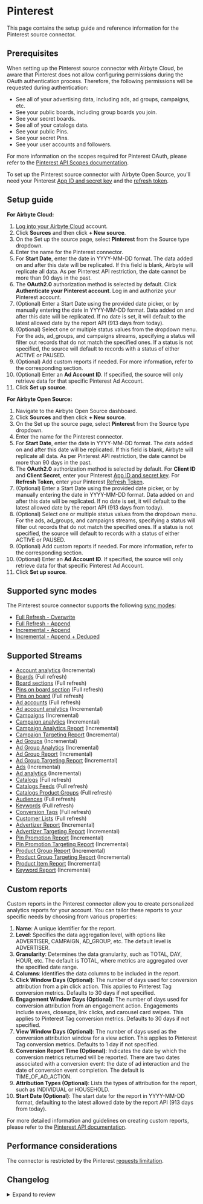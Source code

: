 # Pinterest

This page contains the setup guide and reference information for the Pinterest source connector.

## Prerequisites

<!-- env:cloud -->

When setting up the Pinterest source connector with Airbyte Cloud, be aware that Pinterest does not
allow configuring permissions during the OAuth authentication process. Therefore, the following
permissions will be requested during authentication:

- See all of your advertising data, including ads, ad groups, campaigns, etc.
- See your public boards, including group boards you join.
- See your secret boards.
- See all of your catalogs data.
- See your public Pins.
- See your secret Pins.
- See your user accounts and followers.

For more information on the scopes required for Pinterest OAuth, please refer to the
[Pinterest API Scopes documentation](https://developers.pinterest.com/docs/getting-started/scopes/#Read%20scopes).

<!-- /env:cloud -->

<!-- env:oss -->

To set up the Pinterest source connector with Airbyte Open Source, you'll need your Pinterest
[App ID and secret key](https://developers.pinterest.com/docs/getting-started/set-up-app/) and the
[refresh token](https://developers.pinterest.com/docs/getting-started/authentication/#Refreshing%20an%20access%20token).

<!-- /env:oss -->

## Setup guide

<!-- env:cloud -->

**For Airbyte Cloud:**

1. [Log into your Airbyte Cloud](https://cloud.airbyte.com/workspaces) account.
2. Click **Sources** and then click **+ New source**.
3. On the Set up the source page, select **Pinterest** from the Source type dropdown.
4. Enter the name for the Pinterest connector.
5. For **Start Date**, enter the date in YYYY-MM-DD format. The data added on and after this date
   will be replicated. If this field is blank, Airbyte will replicate all data. As per Pinterest API
   restriction, the date cannot be more than 90 days in the past.
6. The **OAuth2.0** authorization method is selected by default. Click **Authenticate your Pinterest
   account**. Log in and authorize your Pinterest account.
7. (Optional) Enter a Start Date using the provided date picker, or by manually entering the date in
   YYYY-MM-DD format. Data added on and after this date will be replicated. If no date is set, it
   will default to the latest allowed date by the report API (913 days from today).
8. (Optional) Select one or multiple status values from the dropdown menu. For the ads, ad_groups,
   and campaigns streams, specifying a status will filter out records that do not match the
   specified ones. If a status is not specified, the source will default to records with a status of
   either ACTIVE or PAUSED.
9. (Optional) Add custom reports if needed. For more information, refer to the corresponding
   section.
10. (Optional) Enter an **Ad Account ID**. If specified, the source will only retrieve data for that specific Pinterest Ad Account.
11. Click **Set up source**.
<!-- /env:cloud -->

<!-- env:oss -->

**For Airbyte Open Source:**

1. Navigate to the Airbyte Open Source dashboard.
2. Click **Sources** and then click **+ New source**.
3. On the Set up the source page, select **Pinterest** from the Source type dropdown.
4. Enter the name for the Pinterest connector.
5. For **Start Date**, enter the date in YYYY-MM-DD format. The data added on and after this date
   will be replicated. If this field is blank, Airbyte will replicate all data. As per Pinterest API
   restriction, the date cannot be more than 90 days in the past.
6. The **OAuth2.0** authorization method is selected by default. For **Client ID** and **Client
   Secret**, enter your Pinterest
   [App ID and secret key](https://developers.pinterest.com/docs/getting-started/set-up-app/). For
   **Refresh Token**, enter your Pinterest
   [Refresh Token](https://developers.pinterest.com/docs/getting-started/authentication/#Refreshing%20an%20access%20token).
7. (Optional) Enter a Start Date using the provided date picker, or by manually entering the date in
   YYYY-MM-DD format. Data added on and after this date will be replicated. If no date is set, it
   will default to the latest allowed date by the report API (913 days from today).
8. (Optional) Select one or multiple status values from the dropdown menu. For the ads, ad_groups,
   and campaigns streams, specifying a status will filter out records that do not match the
   specified ones. If a status is not specified, the source will default to records with a status of
   either ACTIVE or PAUSED.
9. (Optional) Add custom reports if needed. For more information, refer to the corresponding
   section.
10. (Optional) Enter an **Ad Account ID**. If specified, the source will only retrieve data for that specific Pinterest Ad Account.
11. Click **Set up source**.
<!-- /env:oss -->

## Supported sync modes

The Pinterest source connector supports the following
[sync modes](https://docs.airbyte.com/cloud/core-concepts#connection-sync-modes):

- [Full Refresh - Overwrite](https://docs.airbyte.com/understanding-airbyte/connections/full-refresh-overwrite/)
- [Full Refresh - Append](https://docs.airbyte.com/understanding-airbyte/connections/full-refresh-append)
- [Incremental - Append](https://docs.airbyte.com/understanding-airbyte/connections/incremental-append)
- [Incremental - Append + Deduped](https://docs.airbyte.com/understanding-airbyte/connections/incremental-append-deduped)

## Supported Streams

- [Account analytics](https://developers.pinterest.com/docs/api/v5/#operation/user_account/analytics)
  \(Incremental\)
- [Boards](https://developers.pinterest.com/docs/api/v5/#operation/boards/list) \(Full refresh\)
- [Board sections](https://developers.pinterest.com/docs/api/v5/#operation/board_sections/list)
  \(Full refresh\)
- [Pins on board section](https://developers.pinterest.com/docs/api/v5/#operation/board_sections/list_pins)
  \(Full refresh\)
- [Pins on board](https://developers.pinterest.com/docs/api/v5/#operation/boards/list_pins) \(Full
  refresh\)
- [Ad accounts](https://developers.pinterest.com/docs/api/v5/#operation/ad_accounts/list) \(Full
  refresh\)
- [Ad account analytics](https://developers.pinterest.com/docs/api/v5/#operation/ad_account/analytics)
  \(Incremental\)
- [Campaigns](https://developers.pinterest.com/docs/api/v5/#operation/campaigns/list)
  \(Incremental\)
- [Campaign analytics](https://developers.pinterest.com/docs/api/v5/#operation/campaigns/list)
  \(Incremental\)
- [Campaign Analytics Report](https://developers.pinterest.com/docs/api/v5/#operation/analytics/create_report)
  \(Incremental\)
- [Campaign Targeting Report](https://developers.pinterest.com/docs/api/v5/#operation/analytics/create_report)
  \(Incremental\)
- [Ad Groups](https://developers.pinterest.com/docs/api/v5/#operation/ad_groups/list)
  \(Incremental\)
- [Ad Group Analytics](https://developers.pinterest.com/docs/api/v5/#operation/ad_groups/analytics)
  \(Incremental\)
- [Ad Group Report](https://developers.pinterest.com/docs/api/v5/#operation/ad_groups/analytics)
  \(Incremental\)
- [Ad Group Targeting Report](https://developers.pinterest.com/docs/api/v5/#operation/ad_groups/analytics)
  \(Incremental\)
- [Ads](https://developers.pinterest.com/docs/api/v5/#operation/ads/list) \(Incremental\)
- [Ad analytics](https://developers.pinterest.com/docs/api/v5/#operation/ads/analytics)
  \(Incremental\)
- [Catalogs](https://developers.pinterest.com/docs/api/v5/#operation/catalogs/list) \(Full refresh\)
- [Catalogs Feeds](https://developers.pinterest.com/docs/api/v5/#operation/feeds/list) \(Full
  refresh\)
- [Catalogs Product Groups](https://developers.pinterest.com/docs/api/v5/#operation/catalogs_product_groups/list)
  \(Full refresh\)
- [Audiences](https://developers.pinterest.com/docs/api/v5/#operation/audiences/list) \(Full
  refresh\)
- [Keywords](https://developers.pinterest.com/docs/api/v5/#operation/keywords/get) \(Full refresh\)
- [Conversion Tags](https://developers.pinterest.com/docs/api/v5/#operation/conversion_tags/list)
  \(Full refresh\)
- [Customer Lists](https://developers.pinterest.com/docs/api/v5/#tag/customer_lists) \(Full
  refresh\)
- [Advertizer Report](https://developers.pinterest.com/docs/api/v5/#operation/analytics/create_report)
  \(Incremental\)
- [Advertizer Targeting Report](https://developers.pinterest.com/docs/api/v5/#operation/analytics/create_report)
  \(Incremental\)
- [Pin Promotion Report](https://developers.pinterest.com/docs/api/v5/#operation/analytics/create_report)
  \(Incremental\)
- [Pin Promotion Targeting Report](https://developers.pinterest.com/docs/api/v5/#operation/analytics/create_report)
  \(Incremental\)
- [Product Group Report](https://developers.pinterest.com/docs/api/v5/#operation/analytics/create_report)
  \(Incremental\)
- [Product Group Targeting Report](https://developers.pinterest.com/docs/api/v5/#operation/analytics/create_report)
  \(Incremental\)
- [Product Item Report](https://developers.pinterest.com/docs/api/v5/#operation/analytics/create_report)
  \(Incremental\)
- [Keyword Report](https://developers.pinterest.com/docs/api/v5/#operation/analytics/create_report)
  \(Incremental\)

## Custom reports

Custom reports in the Pinterest connector allow you to create personalized analytics reports for
your account. You can tailor these reports to your specific needs by choosing from various
properties:

1. **Name**: A unique identifier for the report.
2. **Level**: Specifies the data aggregation level, with options like ADVERTISER, CAMPAIGN,
   AD_GROUP, etc. The default level is ADVERTISER.
3. **Granularity**: Determines the data granularity, such as TOTAL, DAY, HOUR, etc. The default is
   TOTAL, where metrics are aggregated over the specified date range.
4. **Columns**: Identifies the data columns to be included in the report.
5. **Click Window Days (Optional)**: The number of days used for conversion attribution from a pin
   click action. This applies to Pinterest Tag conversion metrics. Defaults to 30 days if not
   specified.
6. **Engagement Window Days (Optional)**: The number of days used for conversion attribution from an
   engagement action. Engagements include saves, closeups, link clicks, and carousel card swipes.
   This applies to Pinterest Tag conversion metrics. Defaults to 30 days if not specified.
7. **View Window Days (Optional)**: The number of days used as the conversion attribution window for
   a view action. This applies to Pinterest Tag conversion metrics. Defaults to 1 day if not
   specified.
8. **Conversion Report Time (Optional)**: Indicates the date by which the conversion metrics
   returned will be reported. There are two dates associated with a conversion event: the date of ad
   interaction and the date of conversion event completion. The default is TIME_OF_AD_ACTION.
9. **Attribution Types (Optional)**: Lists the types of attribution for the report, such as
   INDIVIDUAL or HOUSEHOLD.
10. **Start Date (Optional)**: The start date for the report in YYYY-MM-DD format, defaulting to the
    latest allowed date by the report API (913 days from today).

For more detailed information and guidelines on creating custom reports, please refer to the
[Pinterest API documentation](https://developers.pinterest.com/docs/api/v5/#operation/analytics/create_report).

## Performance considerations

The connector is restricted by the Pinterest
[requests limitation](https://developers.pinterest.com/docs/reference/ratelimits/).

## Changelog

<details>
  <summary>Expand to review</summary>

| Version    | Date       | Pull Request                                             | Subject                                                                                                                                                                                                                                                                                                                                                                                                                                                 |
|:-----------|:-----------|:---------------------------------------------------------|:--------------------------------------------------------------------------------------------------------------------------------------------------------------------------------------------------------------------------------------------------------------------------------------------------------------------------------------------------------------------------------------------------------------------------------------------------------|
| 2.1.10-rc.1| 2025-09-11 | [65960](https://github.com/airbytehq/airbyte/pull/65960) | Migrate Analytics Reports streams                                                                                                                                                                                                                                                                                                                                                                                                                       |
| 2.1.9-rc.2 | 2025-09-12 | [66211](https://github.com/airbytehq/airbyte/pull/66211) | Add APIBudget and backoff strategy for analytics streams                                                                                                                                                                                                                                                                                                                                                                                                |
| 2.1.9-rc.1 | 2025-09-05 | [65960](https://github.com/airbytehq/airbyte/pull/65960) | feat(source-pinterest): Update CDK to v6                                                                                                                                                                                                                                                                                                                                                                                                                |
| 2.1.8      | 2025-06-21 | [61920](https://github.com/airbytehq/airbyte/pull/61920) | Update dependencies                                                                                                                                                                                                                                                                                                                                                                                                                                     |
| 2.1.7      | 2025-06-14 | [61067](https://github.com/airbytehq/airbyte/pull/61067) | Update dependencies                                                                                                                                                                                                                                                                                                                                                                                                                                     |
| 2.1.6      | 2025-05-24 | [60136](https://github.com/airbytehq/airbyte/pull/60136) | Update dependencies                                                                                                                                                                                                                                                                                                                                                                                                                                     |
| 2.1.5      | 2025-05-04 | [59069](https://github.com/airbytehq/airbyte/pull/59069) | Update dependencies                                                                                                                                                                                                                                                                                                                                                                                                                                     |
| 2.1.4      | 2025-04-19 | [58524](https://github.com/airbytehq/airbyte/pull/58524) | Update dependencies                                                                                                                                                                                                                                                                                                                                                                                                                                     |
| 2.1.3      | 2025-04-12 | [57926](https://github.com/airbytehq/airbyte/pull/57926) | Update dependencies                                                                                                                                                                                                                                                                                                                                                                                                                                     |
| 2.1.2      | 2025-04-05 | [57337](https://github.com/airbytehq/airbyte/pull/57337) | Update dependencies                                                                                                                                                                                                                                                                                                                                                                                                                                     |
| 2.1.1      | 2025-03-29 | [56721](https://github.com/airbytehq/airbyte/pull/56721) | Update dependencies                                                                                                                                                                                                                                                                                                                                                                                                                                     |
| 2.1.0      | 2025-02-03 | [53135](https://github.com/airbytehq/airbyte/pull/53135) | Added Account Id filter to allow retrieving data for a specific ad account                                                                                                                                                                                                                                                                                                                                                                              |
| 2.0.32     | 2025-03-22 | [55055](https://github.com/airbytehq/airbyte/pull/55055) | Update dependencies                                                                                                                                                                                                                                                                                                                                                                                                                                     |
| 2.0.31     | 2025-02-23 | [54581](https://github.com/airbytehq/airbyte/pull/54581) | Update dependencies                                                                                                                                                                                                                                                                                                                                                                                                                                     |
| 2.0.30     | 2025-02-15 | [53977](https://github.com/airbytehq/airbyte/pull/53977) | Update dependencies                                                                                                                                                                                                                                                                                                                                                                                                                                     |
| 2.0.29     | 2025-02-01 | [53001](https://github.com/airbytehq/airbyte/pull/53001) | Update dependencies                                                                                                                                                                                                                                                                                                                                                                                                                                     |
| 2.0.28     | 2025-01-25 | [52502](https://github.com/airbytehq/airbyte/pull/52502) | Update dependencies                                                                                                                                                                                                                                                                                                                                                                                                                                     |
| 2.0.27     | 2025-01-11 | [51377](https://github.com/airbytehq/airbyte/pull/51377) | Update dependencies                                                                                                                                                                                                                                                                                                                                                                                                                                     |
| 2.0.26     | 2025-01-04 | [50933](https://github.com/airbytehq/airbyte/pull/50933) | Update dependencies                                                                                                                                                                                                                                                                                                                                                                                                                                     |
| 2.0.25     | 2024-12-28 | [50710](https://github.com/airbytehq/airbyte/pull/50710) | Update dependencies                                                                                                                                                                                                                                                                                                                                                                                                                                     |
| 2.0.24     | 2024-12-21 | [50302](https://github.com/airbytehq/airbyte/pull/50302) | Update dependencies                                                                                                                                                                                                                                                                                                                                                                                                                                     |
| 2.0.23     | 2024-12-14 | [49040](https://github.com/airbytehq/airbyte/pull/49040) | Starting with this version, the Docker image is now rootless. Please note that this and future versions will not be compatible with Airbyte versions earlier than 0.64                                                                                                                                                                                                                                                                                  |
| 2.0.22     | 2024-11-04 | [48280](https://github.com/airbytehq/airbyte/pull/48280) | Update dependencies                                                                                                                                                                                                                                                                                                                                                                                                                                     |
| 2.0.21     | 2024-10-29 | [47074](https://github.com/airbytehq/airbyte/pull/47074) | Update dependencies                                                                                                                                                                                                                                                                                                                                                                                                                                     |
| 2.0.20     | 2024-10-12 | [46815](https://github.com/airbytehq/airbyte/pull/46815) | Update dependencies                                                                                                                                                                                                                                                                                                                                                                                                                                     |
| 2.0.19     | 2024-10-05 | [46482](https://github.com/airbytehq/airbyte/pull/46482) | Update dependencies                                                                                                                                                                                                                                                                                                                                                                                                                                     |
| 2.0.18     | 2024-09-28 | [46104](https://github.com/airbytehq/airbyte/pull/46104) | Update dependencies                                                                                                                                                                                                                                                                                                                                                                                                                                     |
| 2.0.17     | 2024-09-21 | [45838](https://github.com/airbytehq/airbyte/pull/45838) | Update dependencies                                                                                                                                                                                                                                                                                                                                                                                                                                     |
| 2.0.16     | 2024-09-14 | [45566](https://github.com/airbytehq/airbyte/pull/45566) | Update dependencies                                                                                                                                                                                                                                                                                                                                                                                                                                     |
| 2.0.15     | 2024-09-07 | [45283](https://github.com/airbytehq/airbyte/pull/45283) | Update dependencies                                                                                                                                                                                                                                                                                                                                                                                                                                     |
| 2.0.14     | 2024-08-31 | [45060](https://github.com/airbytehq/airbyte/pull/45060) | Update dependencies                                                                                                                                                                                                                                                                                                                                                                                                                                     |
| 2.0.13     | 2024-08-24 | [44752](https://github.com/airbytehq/airbyte/pull/44752) | Update dependencies                                                                                                                                                                                                                                                                                                                                                                                                                                     |
| 2.0.12     | 2024-08-17 | [44346](https://github.com/airbytehq/airbyte/pull/44346) | Update dependencies                                                                                                                                                                                                                                                                                                                                                                                                                                     |
| 2.0.11     | 2024-08-12 | [43838](https://github.com/airbytehq/airbyte/pull/43838) | Update dependencies                                                                                                                                                                                                                                                                                                                                                                                                                                     |
| 2.0.10     | 2024-08-10 | [43642](https://github.com/airbytehq/airbyte/pull/43642) | Update dependencies                                                                                                                                                                                                                                                                                                                                                                                                                                     |
| 2.0.9      | 2024-08-03 | [43280](https://github.com/airbytehq/airbyte/pull/43280) | Update dependencies                                                                                                                                                                                                                                                                                                                                                                                                                                     |
| 2.0.8      | 2024-07-30 | [39559](https://github.com/airbytehq/airbyte/pull/39559) | Ensure config_error when state has improper format and update CDK version                                                                                                                                                                                                                                                                                                                                                                               |
| 2.0.7      | 2024-07-27 | [42603](https://github.com/airbytehq/airbyte/pull/42603) | Update dependencies                                                                                                                                                                                                                                                                                                                                                                                                                                     |
| 2.0.6      | 2024-07-20 | [42343](https://github.com/airbytehq/airbyte/pull/42343) | Update dependencies                                                                                                                                                                                                                                                                                                                                                                                                                                     |
| 2.0.5      | 2024-07-13 | [41765](https://github.com/airbytehq/airbyte/pull/41765) | Update dependencies                                                                                                                                                                                                                                                                                                                                                                                                                                     |
| 2.0.4      | 2024-07-10 | [41449](https://github.com/airbytehq/airbyte/pull/41449) | Update dependencies                                                                                                                                                                                                                                                                                                                                                                                                                                     |
| 2.0.3      | 2024-07-06 | [39972](https://github.com/airbytehq/airbyte/pull/39972) | Update dependencies                                                                                                                                                                                                                                                                                                                                                                                                                                     |
| 2.0.2      | 2024-06-10 | [39367](https://github.com/airbytehq/airbyte/pull/39367) | Fix type error when start date was not provided                                                                                                                                                                                                                                                                                                                                                                                                         |
| 2.0.1      | 2024-06-04 | [39037](https://github.com/airbytehq/airbyte/pull/39037) | [autopull] Upgrade base image to v1.2.1                                                                                                                                                                                                                                                                                                                                                                                                                 |
| 2.0.0      | 2024-05-20 | [37698](https://github.com/airbytehq/airbyte/pull/37698) | Migrate to low-code                                                                                                                                                                                                                                                                                                                                                                                                                                     |
| 1.3.3      | 2024-04-24 | [36655](https://github.com/airbytehq/airbyte/pull/36655) | Schema descriptions and CDK 0.80.0                                                                                                                                                                                                                                                                                                                                                                                                                      |
| 1.3.2      | 2024-04-08 | [36912](https://github.com/airbytehq/airbyte/pull/36912) | Fix icon                                                                                                                                                                                                                                                                                                                                                                                                                                                |
| 1.3.1      | 2024-04-03 | [36806](https://github.com/airbytehq/airbyte/pull/36806) | Update airbyte-cdk count bug to emit recordCount as float                                                                                                                                                                                                                                                                                                                                                                                               |
| 1.3.0      | 2024-03-19 | [36267](https://github.com/airbytehq/airbyte/pull/36267) | Pin airbyte-cdk version to `^0`                                                                                                                                                                                                                                                                                                                                                                                                                         |
| 1.2.0      | 2024-02-20 | [35465](https://github.com/airbytehq/airbyte/pull/35465) | Per-error reporting and continue sync on stream failures                                                                                                                                                                                                                                                                                                                                                                                                |
| 1.1.1      | 2024-02-12 | [35159](https://github.com/airbytehq/airbyte/pull/35159) | Manage dependencies with Poetry.                                                                                                                                                                                                                                                                                                                                                                                                                        |
| 1.1.0      | 2023-11-22 | [32747](https://github.com/airbytehq/airbyte/pull/32747) | Update docs and spec. Add missing `placement_traffic_type` field to AdGroups stream                                                                                                                                                                                                                                                                                                                                                                     |
| 1.0.0      | 2023-11-16 | [32595](https://github.com/airbytehq/airbyte/pull/32595) | Add airbyte_type: timestamp_without_timezone to date-time fields across all streams. Rename `Advertizer*` streams to `Advertiser*`                                                                                                                                                                                                                                                                                                                      |
| 0.8.2      | 2023-11-20 | [32672](https://github.com/airbytehq/airbyte/pull/32672) | Fix backoff waiting time                                                                                                                                                                                                                                                                                                                                                                                                                                |
| 0.8.1      | 2023-11-16 | [32601](https://github.com/airbytehq/airbyte/pull/32601) | added ability to create custom reports                                                                                                                                                                                                                                                                                                                                                                                                                  |
| 0.8.0      | 2023-11-16 | [32592](https://github.com/airbytehq/airbyte/pull/32592) | Make start_date optional; add suggested streams; add missing fields                                                                                                                                                                                                                                                                                                                                                                                     |
| 0.7.2      | 2023-11-08 | [32299](https://github.com/airbytehq/airbyte/pull/32299) | added default `AvailabilityStrategy`, fixed bug which cases duplicated requests, added new streams: Catalogs, CatalogsFeeds, CatalogsProductGroups, Audiences, Keywords, ConversionTags, CustomerLists, CampaignTargetingReport, AdvertizerReport, AdvertizerTargetingReport, AdGroupReport, AdGroupTargetingReport, PinPromotionReport, PinPromotionTargetingReport, ProductGroupReport, ProductGroupTargetingReport, ProductItemReport, KeywordReport |
| 0.7.1      | 2023-11-01 | [32078](https://github.com/airbytehq/airbyte/pull/32078) | handle non json response                                                                                                                                                                                                                                                                                                                                                                                                                                |
| 0.7.0      | 2023-10-25 | [31876](https://github.com/airbytehq/airbyte/pull/31876) | Migrated to base image, removed token based authentication mthod becuase access_token is valid for 1 day only                                                                                                                                                                                                                                                                                                                                           |
| 0.6.0      | 2023-07-25 | [28672](https://github.com/airbytehq/airbyte/pull/28672) | Add report stream for `CAMPAIGN` level                                                                                                                                                                                                                                                                                                                                                                                                                  |
| 0.5.3      | 2023-07-05 | [27964](https://github.com/airbytehq/airbyte/pull/27964) | Add `id` field to `owner` field in `ad_accounts` stream                                                                                                                                                                                                                                                                                                                                                                                                 |
| 0.5.2      | 2023-06-02 | [26949](https://github.com/airbytehq/airbyte/pull/26949) | Update `BoardPins` stream with `note` property                                                                                                                                                                                                                                                                                                                                                                                                          |
| 0.5.1      | 2023-05-11 | [25984](https://github.com/airbytehq/airbyte/pull/25984) | Add pattern for start_date                                                                                                                                                                                                                                                                                                                                                                                                                              |
| 0.5.0      | 2023-05-17 | [26188](https://github.com/airbytehq/airbyte/pull/26188) | Add `product_tags` field to the `BoardPins` stream                                                                                                                                                                                                                                                                                                                                                                                                      |
| 0.4.0      | 2023-05-16 | [26112](https://github.com/airbytehq/airbyte/pull/26112) | Add `is_standard` field to the `BoardPins` stream                                                                                                                                                                                                                                                                                                                                                                                                       |
| 0.3.0      | 2023-05-09 | [25915](https://github.com/airbytehq/airbyte/pull/25915) | Add `creative_type` field to the `BoardPins` stream                                                                                                                                                                                                                                                                                                                                                                                                     |
| 0.2.6      | 2023-04-26 | [25548](https://github.com/airbytehq/airbyte/pull/25548) | Fix `format` issue for `boards` stream schema for fields with `date-time`                                                                                                                                                                                                                                                                                                                                                                               |
| 0.2.5      | 2023-04-19 | [0](https://github.com/airbytehq/airbyte/pull/0) | Update `AMOUNT_OF_DAYS_ALLOWED_FOR_LOOKUP` to 89 days                                                                                                                                                                                                                                                                                                                                                                                                   |
| 0.2.4      | 2023-02-25 | [23457](https://github.com/airbytehq/airbyte/pull/23457) | Add missing columns for analytics streams for pinterest source                                                                                                                                                                                                                                                                                                                                                                                          |
| 0.2.3      | 2023-03-01 | [23649](https://github.com/airbytehq/airbyte/pull/23649) | Fix for `HTTP - 400 Bad Request` when requesting data >= 90 days                                                                                                                                                                                                                                                                                                                                                                                        |
| 0.2.2      | 2023-01-27 | [22020](https://github.com/airbytehq/airbyte/pull/22020) | Set `AvailabilityStrategy` for streams explicitly to `None`                                                                                                                                                                                                                                                                                                                                                                                             |
| 0.2.1      | 2022-12-15 | [20532](https://github.com/airbytehq/airbyte/pull/20532) | Bump CDK version                                                                                                                                                                                                                                                                                                                                                                                                                                        |
| 0.2.0      | 2022-12-13 | [20242](https://github.com/airbytehq/airbyte/pull/20242) | Add data-type normalization up to the schemas declared                                                                                                                                                                                                                                                                                                                                                                                                  |
| 0.1.9      | 2022-09-06 | [15074](https://github.com/airbytehq/airbyte/pull/15074) | Add filter based on statuses                                                                                                                                                                                                                                                                                                                                                                                                                            |
| 0.1.8      | 2022-10-21 | [18285](https://github.com/airbytehq/airbyte/pull/18285) | Fix type of `start_date`                                                                                                                                                                                                                                                                                                                                                                                                                                |
| 0.1.7      | 2022-09-29 | [17387](https://github.com/airbytehq/airbyte/pull/17387) | Set `start_date` dynamically based on API restrictions.                                                                                                                                                                                                                                                                                                                                                                                                 |
| 0.1.6      | 2022-09-28 | [17304](https://github.com/airbytehq/airbyte/pull/17304) | Use CDK 0.1.89                                                                                                                                                                                                                                                                                                                                                                                                                                          |
| 0.1.5      | 2022-09-16 | [16799](https://github.com/airbytehq/airbyte/pull/16799) | Migrate to per-stream state                                                                                                                                                                                                                                                                                                                                                                                                                             |
| 0.1.4      | 2022-09-06 | [16161](https://github.com/airbytehq/airbyte/pull/16161) | Add ability to handle `429 - Too Many Requests` error with respect to `Max Rate Limit Exceeded Error`                                                                                                                                                                                                                                                                                                                                                   |
| 0.1.3      | 2022-09-02 | [16271](https://github.com/airbytehq/airbyte/pull/16271) | Add support of `OAuth2.0` authentication method                                                                                                                                                                                                                                                                                                                                                                                                         |
| 0.1.2      | 2021-12-22 | [10223](https://github.com/airbytehq/airbyte/pull/10223) | Fix naming of `AD_ID` and `AD_ACCOUNT_ID` fields                                                                                                                                                                                                                                                                                                                                                                                                        |
| 0.1.1      | 2021-12-22 | [9043](https://github.com/airbytehq/airbyte/pull/9043) | Update connector fields title/description                                                                                                                                                                                                                                                                                                                                                                                                               |
| 0.1.0      | 2021-10-29 | [7493](https://github.com/airbytehq/airbyte/pull/7493) | Release Pinterest CDK Connector                                                                                                                                                                                                                                                                                                                                                                                                                         |
</details>
